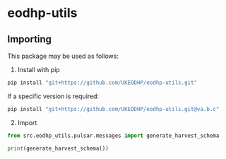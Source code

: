 # eodhp-utils

## Importing
This package may be used as follows:

1. Install with pip
```bash
pip install "git+https://github.com/UKEODHP/eodhp-utils.git"
```

If a specific version is required:
```bash
pip install "git+https://github.com/UKEODHP/eodhp-utils.git@va.b.c"
```

2. Import

```python
from src.eodhp_utils.pulsar.messages import generate_harvest_schema

print(generate_harvest_schema())
```
